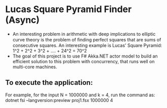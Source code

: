 # Lucas Square Pyramid Finder (Async)

* An interesting problem in arithmetic with deep implications to elliptic curve theory is the problem of ﬁnding perfect squares that are sums of consecutive
squares. An interesting example is Lucas' Square Pyramid: 1^2 + 2^2 + 3^2 + .... + 24^2 = 70^2
* The goal of this project is to use F# Akka.NET actor model to build an efficient solution to this problem with concurrency, that runs well on multi-core machines.

## To execute the application:

For example, for the input N = 1000000 and k = 4, run the command as: dotnet fsi –langversion:preview proj1.fsx 1000000 4
